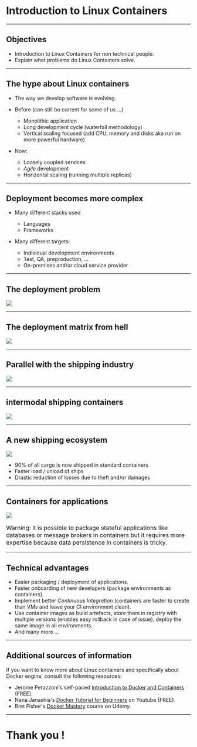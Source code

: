 <!-- .slide: data-background-image="images/paul-teysen-bukjsECgmeU-unsplash.jpg" -->
# Introduction to Linux Containers

---

## Objectives

- Introduction to Linux Containers for non technical people.
- Explain what problems do Linux Containers solve.

---

## The hype about Linux containers

- The way we develop software is evolving.

- Before (can still be current for some of us ...)

  - Monolithic application
  - Long development cycle (waterfall methodology)
  - Vertical scaling focused (add CPU, memory and disks aka run on more powerful hardware)

- Now:

  - Loosely coupled services
  - _Agile_ development
  - Horizontal scaling (running multiple replicas)

---

## Deployment becomes more complex

- Many different stacks used

  - Languages
  - Frameworks

- Many different targets:

  - Individual development environments
  - Test, QA, preproduction, ...
  - On-premises and/or cloud service provider

---

## The deployment problem

<img class="r-stretch" src="images/deployment_problem.png" />

---

## The deployment matrix from hell

<img class="r-stretch" src="images/deployment_matrix_hell.png" />

---

## Parallel with the shipping industry

<img class="r-stretch" src="images/shipping_problem.png" />

---

## intermodal shipping containers

<img class="r-stretch" src="images/shipping_solution.png" />

---

## A new shipping ecosystem

<img class="r-stretch" src="images/new_shipping_ecosystem.png">

- 90% of all cargo is now shipped in standard containers
- Faster load / unload of ships
- Drastic reduction of losses due to theft and/or damages

---

## Containers for applications

<img class="r-stretch" src="images/deployment_solution.png" />

<div style="font-size: 16px; text-align: left;">

Warning: it is possible to package stateful applications like databases or message brokers in containers but it requires more expertise because data persistence in containers is tricky.

</div>

---

## Technical advantages

- Easier packaging / deployment of applications.
- Faster onboarding of new developers (package environments as containers).
- Implement better _Continuous Integration_ (containers are faster to create than VMs and leave your CI environment clean).
- Use container images as build artefacts, store them in registry with multiple versions (enables easy rollback in case of issue), deploy the same image in all environments.
- And many more ...

---

## Additional sources of information

<div style="text-align: left;">
If you want to know more about Linux containers and specifically about Docker engine, consult the following resources:
</div>

- Jerome Petazzoni's self-paced [Introduction to Docker and Containers](https://container.training/intro-selfpaced.yml.html) (FREE).
- Nana Janashia's [Docker Tutorial for Beginners](https://youtu.be/3c-iBn73dDE) on Youtube (FREE).
- Bret Fisher's [Docker Mastery](https://www.udemy.com/course/docker-mastery/) course on Udemy.

---

<!-- .slide: data-background-image="images/paul-teysen-bukjsECgmeU-unsplash.jpg" -->
# Thank you !




